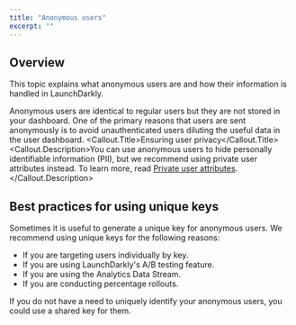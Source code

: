 ```yaml
---
title: "Anonymous users"
excerpt: ""
---
```

## Overview
This topic explains what anonymous users are and how their information is handled in LaunchDarkly.

Anonymous users are identical to regular users but they are not stored in your dashboard. One of the primary reasons that users are sent anonymously is to avoid unauthenticated users diluting the useful data in the user dashboard. 
<Callout intent="info">
  <Callout.Title>Ensuring user privacy</Callout.Title>
   <Callout.Description>You can use anonymous users to hide personally identifiable information (PII), but we recommend using private user attributes instead. 
To learn more, read [Private user attributes](./private-user-attributes).</Callout.Description>
</Callout>

## Best practices for using unique keys
Sometimes it is useful to generate a unique key for anonymous users. We recommend using unique keys for the following reasons: 
* If you are targeting users individually by key. 
* If you are using LaunchDarkly's A/B testing feature.
* If you are using the Analytics Data Stream. 
* If you are conducting percentage rollouts. 

If you do not have a need to uniquely identify your anonymous users, you could use a shared key for them.